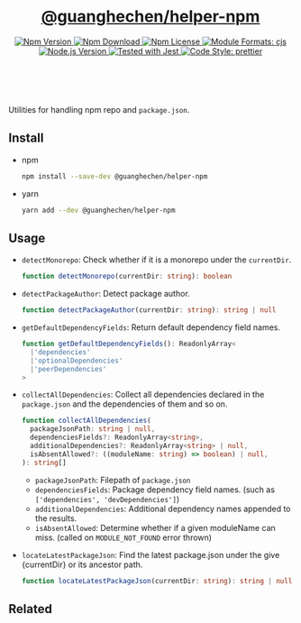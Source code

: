 <header>
  <h1 align="center">
    <a href="https://github.com/guanghechen/node-scaffolds/tree/@guanghechen/helper-npm@5.0.5/packages/helper-npm#readme">@guanghechen/helper-npm</a>
  </h1>
  <div align="center">
    <a href="https://www.npmjs.com/package/@guanghechen/helper-npm">
      <img
        alt="Npm Version"
        src="https://img.shields.io/npm/v/@guanghechen/helper-npm.svg"
      />
    </a>
    <a href="https://www.npmjs.com/package/@guanghechen/helper-npm">
      <img
        alt="Npm Download"
        src="https://img.shields.io/npm/dm/@guanghechen/helper-npm.svg"
      />
    </a>
    <a href="https://www.npmjs.com/package/@guanghechen/helper-npm">
      <img
        alt="Npm License"
        src="https://img.shields.io/npm/l/@guanghechen/helper-npm.svg"
      />
    </a>
    <a href="#install">
      <img
        alt="Module Formats: cjs"
        src="https://img.shields.io/badge/module_formats-cjs-green.svg"
      />
    </a>
    <a href="https://github.com/nodejs/node">
      <img
        alt="Node.js Version"
        src="https://img.shields.io/node/v/@guanghechen/helper-npm"
      />
    </a>
    <a href="https://github.com/facebook/jest">
      <img
        alt="Tested with Jest"
        src="https://img.shields.io/badge/tested_with-jest-9c465e.svg"
      />
    </a>
    <a href="https://github.com/prettier/prettier">
      <img
        alt="Code Style: prettier"
        src="https://img.shields.io/badge/code_style-prettier-ff69b4.svg?style=flat-square"
      />
    </a>
  </div>
</header>
<br/>

Utilities for handling npm repo and `package.json`.


## Install

* npm

  ```bash
  npm install --save-dev @guanghechen/helper-npm
  ```

* yarn

  ```bash
  yarn add --dev @guanghechen/helper-npm
  ```

## Usage

* `detectMonorepo`: Check whether if it is a monorepo under the `currentDir`.

  ```typescript
  function detectMonorepo(currentDir: string): boolean
  ```

* `detectPackageAuthor`: Detect package author.

  ```typescript
  function detectPackageAuthor(currentDir: string): string | null
  ```

* `getDefaultDependencyFields`: Return default dependency field names.

  ```typescript
  function getDefaultDependencyFields(): ReadonlyArray<
    |'dependencies'
    |'optionalDependencies'
    |'peerDependencies'
  >
  ```

* `collectAllDependencies`: Collect all dependencies declared in the
  `package.json` and the dependencies of them and so on.

  ```typescript
  function collectAllDependencies(
    packageJsonPath: string | null,
    dependenciesFields?: ReadonlyArray<string>,
    additionalDependencies?: ReadonlyArray<string> | null,
    isAbsentAllowed?: ((moduleName: string) => boolean) | null,
  ): string[]
  ```

  - `packageJsonPath`: Filepath of `package.json`
  - `dependenciesFields`: Package dependency field names. (such as
    `['dependencies', 'devDependencies']`)
  - `additionalDependencies`: Additional dependency names appended to the results.
  - `isAbsentAllowed`: Determine whether if a given moduleName can miss. (called
    on `MODULE_NOT_FOUND` error thrown)

* `locateLatestPackageJson`: Find the latest package.json under the give {currentDir} or its
  ancestor path.

  ```typescript
  function locateLatestPackageJson(currentDir: string): string | null 
  ```


## Related


[homepage]: https://github.com/guanghechen/node-scaffolds/tree/@guanghechen/helper-npm@5.0.5/packages/helper-npm#readme
